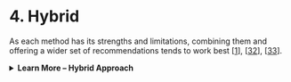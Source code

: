 # 4. Hybrid

As each method has its strengths and limitations, combining them and offering a wider set of recommendations tends to work best  \[[1](https://link.springer.com/referenceworkentry/10.1007/978-0-387-30164-8_705)], \[[32](https://inria.hal.science/hal-01648005/document)], \[[33](https://link.springer.com/chapter/10.1007/978-3-540-72079-9_12)].



<details>

<summary><strong>Learn More – Hybrid Approach</strong></summary>

**Advantages:**

* **Improved Recommendation Accuracy:** By integrating different recommendation techniques, hybrid systems can achieve better accuracy than any single method \[[21](https://maddevs.io/blog/recommender-system-using-machine-learning/)]. They can fill gaps where one method might fail, providing more accurate suggestions \[[21](https://maddevs.io/blog/recommender-system-using-machine-learning/)].
* **Enhanced Effectiveness and Efficiency:** In various applications, from e-commerce to media streaming, hybrid recommender systems can offer recommendations at a faster rate and with higher relevance \[[21](https://maddevs.io/blog/recommender-system-using-machine-learning/)]. This improved efficiency can lead to increased user engagement and satisfaction \[[21](https://maddevs.io/blog/recommender-system-using-machine-learning/)].&#x20;

**Disadvantages:**

* **Complexity** : Implementing and maintaining hybrid recommender systems can be more complex than single-method systems \[[32](https://inria.hal.science/hal-01648005/document)], \[[34](https://link.springer.com/article/10.1007/s40747-022-00958-5)]. Combining different techniques requires careful integration and tuning, increasing development and maintenance efforts \[[32](https://inria.hal.science/hal-01648005/document)], \[[34](https://link.springer.com/article/10.1007/s40747-022-00958-5)].
* **Computational overhead** : Hybrid systems may require more computational resources to run multiple recommendation algorithms simultaneously \[[21](https://maddevs.io/blog/recommender-system-using-machine-learning/)], \[[32](https://inria.hal.science/hal-01648005/document)]. This can lead to increased processing time and resource requirements, especially in real-time recommendation scenarios \[[21](https://maddevs.io/blog/recommender-system-using-machine-learning/)], \[[32](https://inria.hal.science/hal-01648005/document)].
* **Interpretability** : Hybrid systems can be less interpretable than single-method systems \[[35](https://www.researchgate.net/publication/370274670_Personalized_Travel_Recommendation_Systems_A_Study_of_Machine_Learning_Approaches_in_Tourism)]. As they combine various techniques, understanding the exact reasons behind specific recommendations can be challenging for users and system operators \[[35](https://www.researchgate.net/publication/370274670_Personalized_Travel_Recommendation_Systems_A_Study_of_Machine_Learning_Approaches_in_Tourism)].
* **Domain expertise** : Developing a successful hybrid recommender system may require domain expertise in different recommendation techniques \[[32](https://inria.hal.science/hal-01648005/document)]. Integrating diverse methods effectively necessitates understanding their strengths and weaknesses in the context of the specific application \[[32](https://inria.hal.science/hal-01648005/document)].

</details>
